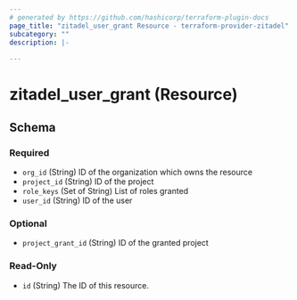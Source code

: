 ```yaml
---
# generated by https://github.com/hashicorp/terraform-plugin-docs
page_title: "zitadel_user_grant Resource - terraform-provider-zitadel"
subcategory: ""
description: |-
  
---
```


# zitadel_user_grant (Resource)





<!-- schema generated by tfplugindocs -->
## Schema

### Required

- `org_id` (String) ID of the organization which owns the resource
- `project_id` (String) ID of the project
- `role_keys` (Set of String) List of roles granted
- `user_id` (String) ID of the user

### Optional

- `project_grant_id` (String) ID of the granted project

### Read-Only

- `id` (String) The ID of this resource.


